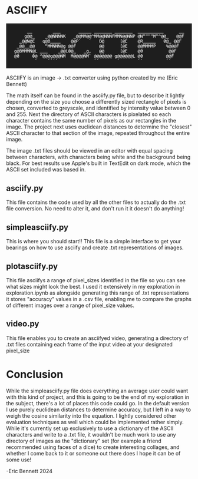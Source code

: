 # ASCIIFY
![asciifyimage](https://github.com/softly-undefined/asciify/blob/main/readmeimg.png?raw=true)

ASCIIFY is an image -> .txt converter using python created by me (Eric Bennett)

The math itself can be found in the asciify.py file, but to describe it lightly depending on the size you choose a differently sized rectangle of pixels is chosen, converted to greyscale, and identified by intensity value between 0 and 255. Next the directory of ASCII characters is pixelated so each character contains the same number of pixels as our rectangles in the image. The project next uses euclidean distances to determine the "closest" ASCII character to that section of the image, repeated throughout the entire image.

The image .txt files should be viewed in an editor with equal spacing between characters, with characters being white and the background being black. For best results use Apple's built in TextEdit on dark mode, which the ASCII set included was based in.

## asciify.py
This file contains the code used by all the other files to actually do the .txt file conversion. No need to alter it, and don't run it it doesn't do anything! 
## simpleasciify.py
This is where you should start!! This file is a simple interface to get your bearings on how to use asciify and create .txt representations of images.
## plotasciify.py
This file asciifys a range of pixel_sizes identified in the file so you can see what sizes might look the best. I used it extensively in my exploration in exploration.ipynb as alongside generating this range of .txt representations it stores "accuracy" values in a .csv file, enabling me to compare the graphs of different images over a range of pixel_size values.
## video.py
This file enables you to create an asciifyed video, generating a directory of .txt files containing each frame of the input video at your designated pixel_size

# Conclusion
While the simpleasciify.py file does everything an average user could want with this kind of project, and this is going to be the end of my exploration in the subject, there's a lot of places this code could go. In the default version I use purely euclidean distances to determine accuracy, but I left in a way to weigh the cosine similarity into the equation. I lightly considered other evaluation techniques as well which could be implemented rather simply. While it's currently set up exclusively to use a dictionary of the ASCII characters and write to a .txt file, it wouldn't be much work to use any directory of images as the "dictionary" set (for example a friend recommended using faces of a dice) to create interesting collages, and whether I come back to it or someone out there does I hope it can be of some use!

-Eric Bennett 2024
